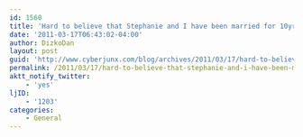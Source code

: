```yaml
---
id: 1560
title: 'Hard to believe that Stephanie and I have been married for 10yrs already. Here's to many more. I love you Stephanie!'
date: '2011-03-17T06:43:02-04:00'
author: DizkoDan
layout: post
guid: 'http://www.cyberjunx.com/blog/archives/2011/03/17/hard-to-believe-that-stephanie-and-i-have-been-married-for-10yrs-already-heres-to-many-more-i-love-you-stephanie/'
permalink: /2011/03/17/hard-to-believe-that-stephanie-and-i-have-been-married-for-10yrs-already-heres-to-many-more-i-love-you-stephanie/
aktt_notify_twitter:
    - 'yes'
ljID:
    - '1203'
categories:
    - General
---
```


<div class="posterous_autopost"></div>